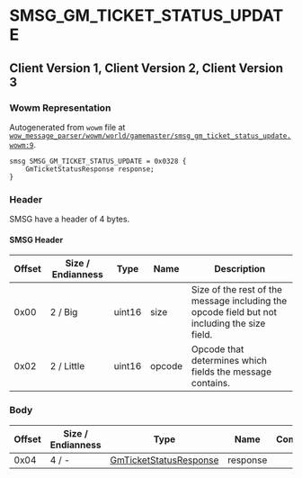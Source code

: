 # SMSG_GM_TICKET_STATUS_UPDATE

## Client Version 1, Client Version 2, Client Version 3

### Wowm Representation

Autogenerated from `wowm` file at [`wow_message_parser/wowm/world/gamemaster/smsg_gm_ticket_status_update.wowm:9`](https://github.com/gtker/wow_messages/tree/main/wow_message_parser/wowm/world/gamemaster/smsg_gm_ticket_status_update.wowm#L9).
```rust,ignore
smsg SMSG_GM_TICKET_STATUS_UPDATE = 0x0328 {
    GmTicketStatusResponse response;
}
```
### Header

SMSG have a header of 4 bytes.

#### SMSG Header

| Offset | Size / Endianness | Type   | Name   | Description |
| ------ | ----------------- | ------ | ------ | ----------- |
| 0x00   | 2 / Big           | uint16 | size   | Size of the rest of the message including the opcode field but not including the size field.|
| 0x02   | 2 / Little        | uint16 | opcode | Opcode that determines which fields the message contains.|

### Body

| Offset | Size / Endianness | Type | Name | Comment |
| ------ | ----------------- | ---- | ---- | ------- |
| 0x04 | 4 / - | [GmTicketStatusResponse](gmticketstatusresponse.md) | response |  |


